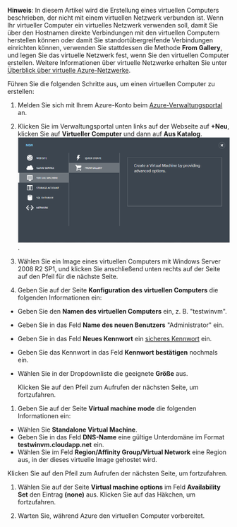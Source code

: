 <properties writer="kathydav" editor="tysonn" manager="jeffreyg" />

**Hinweis**: In diesem Artikel wird die Erstellung eines virtuellen Computers beschrieben, der nicht mit einem virtuellen Netzwerk verbunden ist. Wenn Ihr virtueller Computer ein virtuelles Netzwerk verwenden soll, damit Sie über den Hostnamen direkte Verbindungen mit den virtuellen Computern herstellen können oder damit Sie
standortübergreifende Verbindungen einrichten können, verwenden Sie stattdessen die Methode **From Gallery**, und legen Sie das virtuelle Netzwerk fest, wenn Sie den virtuellen Computer erstellen. Weitere Informationen über virtuelle Netzwerke erhalten Sie unter [Überblick über virtuelle Azure-Netzwerke][].

Führen Sie die folgenden Schritte aus, um einen virtuellen Computer zu erstellen:

1.  Melden Sie sich mit Ihrem Azure-Konto beim [Azure-Verwaltungsportal][] an.

2.  Klicken Sie im Verwaltungsportal unten links auf der Webseite auf **+Neu**, klicken Sie auf **Virtueller Computer** und dann auf **Aus Katalog**.
    ![Neuen virtuellen Computer erstellen][].

3.  Wählen Sie ein Image eines virtuellen Computers mit Windows Server 2008 R2 SP1, und klicken Sie anschließend unten rechts auf der Seite auf den Pfeil für die nächste Seite.

4.  Geben Sie auf der Seite **Konfiguration des virtuellen Computers** die folgenden Informationen ein:

-   Geben Sie den **Namen des virtuellen Computers** ein, z. B. "testwinvm".
-   Geben Sie in das Feld **Name des neuen Benutzers** "Administrator" ein.
-   Geben Sie in das Feld **Neues Kennwort** ein [sicheres Kennwort][] ein.
-   Geben Sie das Kennwort in das Feld **Kennwort bestätigen** nochmals ein.
-   Wählen Sie in der Dropdownliste die geeignete **Größe** aus.

    Klicken Sie auf den Pfeil zum Aufrufen der nächsten Seite, um fortzufahren.

1.  Geben Sie auf der Seite **Virtual machine mode** die folgenden Informationen ein:

-   Wählen Sie **Standalone Virtual Machine**.
-   Geben Sie in das Feld **DNS-Name** eine gültige Unterdomäne im Format **testwinvm.cloudapp.net** ein.
-   Wählen Sie im Feld **Region/Affinity Group/Virtual Network** eine Region aus, in der dieses virtuelle Image gehostet wird.

Klicken Sie auf den Pfeil zum Aufrufen der nächsten Seite, um fortzufahren.

1.  Wählen Sie auf der Seite **Virtual machine options** im Feld **Availability Set** den Eintrag **(none)** aus. Klicken Sie auf das Häkchen, um fortzufahren.

2.  Warten Sie, während Azure den virtuellen Computer vorbereitet.

  [Überblick über virtuelle Azure-Netzwerke]: http://go.microsoft.com/fwlink/p/?LinkID=294063
  [Azure-Verwaltungsportal]: http://manage.windowsazure.com
  [Neuen virtuellen Computer erstellen]: ./media/create-and-configure-windows-server-2008-vm-in-portal/CreateWinVM.png
  [sicheres Kennwort]: http://msdn.microsoft.com/en-us/library/ms161962.aspx
